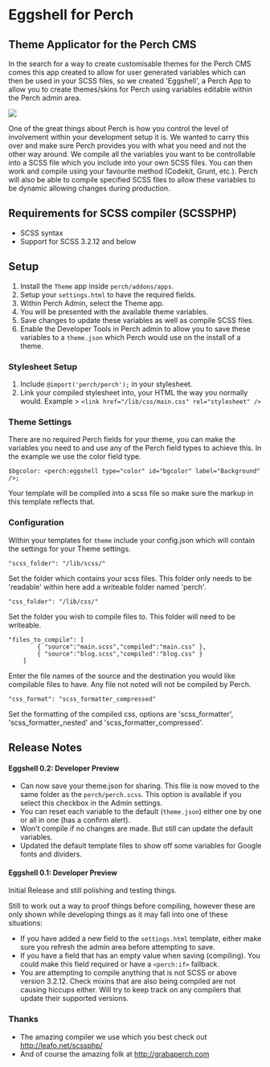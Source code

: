 # Eggshell for Perch
## Theme Applicator for the Perch CMS

In the search for a way to create customisable themes for the Perch CMS comes this app created to allow for user generated variables which can then be used in your SCSS files, so we created 'Eggshell', a Perch App to allow you to create themes/skins for Perch using variables editable within the Perch admin area.

![](https://github.com/github/LiamForsyth/eggshell/master/eggshell_prev.png)

One of the great things about Perch is how you control the level of involvement within your development setup it is. We wanted to carry this over and make sure Perch provides you with what you need and not the other way around. We compile all the variables you want to be controllable into a SCSS file which you include into your own SCSS files. You can then work and compile using your favourite method (Codekit, Grunt, etc.). Perch will also be able to compile specified SCSS files to allow these variables to be dynamic allowing changes during production. 

## Requirements for SCSS compiler (SCSSPHP)
- SCSS syntax
- Support for SCSS 3.2.12 and below

## Setup
1. Install the `Theme` app inside `perch/addons/apps`. 
4. Setup your `settings.html` to have the required fields.
5. Within Perch Admin, select the Theme app. 
6. You will be presented with the available theme variables.
7. Save changes to update these variables as well as compile SCSS files.
8. Enable the Developer Tools in Perch admin to allow you to save these variables to a `theme.json` which Perch would use on the install of a theme.

### Stylesheet Setup
1. Include `@import('perch/perch');` in your stylesheet.
2. Link your compiled stylesheet into, your HTML the way you normally would. Example > `<link href="/lib/css/main.css" rel="stylesheet" />` 

### Theme Settings
There are no required Perch fields for your theme, you can make the variables you need to and use any of the Perch field types to achieve this. In the example we use the color field type.
```
$bgcolor: <perch:eggshell type="color" id="bgcolor" label="Background" />;
```
Your template will be compiled into a scss file so make sure the markup in this template reflects that.

### Configuration
Within your templates for `theme` include your config.json which will contain the settings for your Theme settings.

```
"scss_folder": "/lib/scss/"
```
Set the folder which contains your scss files. This folder only needs to be 'readable' within here add a writeable folder named 'perch'.

```
"css_folder": "/lib/css/"
```
Set the folder you wish to compile files to. This folder will need to be writeable.

```
"files_to_compile": [
		{ "source":"main.scss","compiled":"main.css" },
		{ "source":"blog.scss","compiled":"blog.css" }
	]
```
Enter the file names of the source and the destination you would like compilable files to have. Any file not noted will not be compiled by Perch.

```
"css_format": "scss_formatter_compressed"
```
Set the formatting of the compiled css, options are 'scss_formatter', 'scss_formatter_nested' and 'scss_formatter_compressed'.

## Release Notes

#### Eggshell 0.2: Developer Preview
- Can now save your theme.json for sharing. This file is now moved to the same folder as the `perch/perch.scss`. This option is available if you select this checkbox in the Admin settings.
- You can reset each variable to the default (`theme.json`) either one by one or all in one (has a confirm alert).
- Won't compile if no changes are made. But still can update the default variables.
- Updated the default template files to show off some variables for Google fonts and dividers. 

#### Eggshell 0.1: Developer Preview
Initial Release and still polishing and testing things. 

Still to work out a way to proof things before compiling, however these are only shown while developing things as it may fall into one of these situations:
- If you have added a new field to the `settings.html` template, either make sure you refresh the admin area before attempting to save. 
- If you have a field that has an empty value when saving (compiling). You could make this field required or have a `<perch:if>` fallback.
- You are attempting to compile anything that is not SCSS or above version 3.2.12. Check mixins that are also being compiled are not causing hiccups either. Will try to keep track on any compilers that update their supported versions.

### Thanks

- The amazing compiler we use which you best check out http://leafo.net/scssphp/ 
- And of course the amazing folk at http://grabaperch.com

